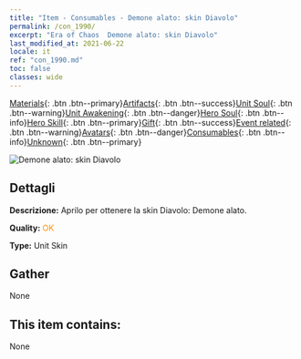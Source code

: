 ```yaml
---
title: "Item - Consumables - Demone alato: skin Diavolo"
permalink: /con_1990/
excerpt: "Era of Chaos  Demone alato: skin Diavolo"
last_modified_at: 2021-06-22
locale: it
ref: "con_1990.md"
toc: false
classes: wide
---
```

 [Materials](/ItemsIT/){: .btn .btn--primary}[Artifacts](/ItemsIT/Artifacts/){: .btn .btn--success}[Unit Soul](/ItemsIT/UnitSoul/){: .btn .btn--warning}[Unit Awakening](/ItemsIT/UnitAwakening/){: .btn .btn--danger}[Hero Soul](/ItemsIT/HeroSoul/){: .btn .btn--info}[Hero Skill](/ItemsIT/HeroSkill/){: .btn .btn--primary}[Gift](/ItemsIT/Gift/){: .btn .btn--success}[Event related](/ItemsIT/Events/){: .btn .btn--warning}[Avatars](/ItemsIT/Avatars/){: .btn .btn--danger}[Consumables](/ItemsIT/Consumables/){: .btn .btn--info}[Unknown](/ItemsIT/Unknown/){: .btn .btn--primary}

 ![Demone alato: skin Diavolo](/images/u/ti_daemopifu.jpg)

## Dettagli
 **Descrizione:** Aprilo per ottenere la skin Diavolo: Demone alato.

 **Quality:** <span style="color: #FF8C00">OK</span>

 **Type:** Unit Skin

## Gather

  None

## This item contains:

  None

